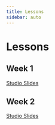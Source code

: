 ```yaml
---
title: Lessons
sidebar: auto
---
```


# Lessons

## Week 1

[Studio Slides](https://docs.google.com/presentation/d/1499gMhnoxNfWHv3MIhNGaiPH1arGGPHk3b_AvoSpSjw/edit?usp=sharing)


## Week 2

[Studio Slides](./-disabled)


